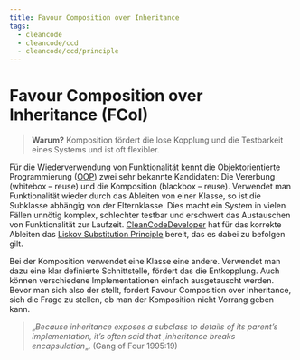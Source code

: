 ```yaml
---
title: Favour Composition over Inheritance
tags:
  - cleancode
  - cleancode/ccd
  - cleancode/ccd/principle
---
```

# Favour Composition over Inheritance (FCoI)

>**Warum?**
>Komposition fördert die lose Kopplung und die Testbarkeit eines Systems und ist oft flexibler.

Für die Wiederverwendung von Funktionalität kennt die Objektorientierte Programmierung ([OOP](OOP)) zwei sehr bekannte Kandidaten: Die Vererbung (whitebox – reuse) und die Komposition (blackbox – reuse). Verwendet man Funktionalität wieder durch das Ableiten von einer Klasse, so ist die Subklasse abhängig von der Elternklasse. Dies macht ein System in vielen Fällen unnötig komplex, schlechter testbar und erschwert das Austauschen von Funktionalität zur Laufzeit. [CleanCodeDeveloper](docs/main/CleanCode/1.%20CleanCodeDeveloper/CleanCodeDeveloper.md) hat für das korrekte Ableiten das [Liskov Substitution Principle](docs/main/CleanCode/1.%20CleanCodeDeveloper/Praktiken/Liskov%20Substitution%20Principle.md) bereit, das es dabei zu befolgen gilt.

Bei der Komposition verwendet eine Klasse eine andere. Verwendet man dazu eine klar definierte Schnittstelle, fördert das die Entkopplung. Auch können verschiedene Implementationen einfach ausgetauscht werden. Bevor man sich also der  stellt, fordert Favour Composition over Inheritance, sich die Frage zu stellen, ob man der Komposition nicht Vorrang geben kann.

> „_Because inheritance exposes a subclass to details of its parent’s implementation, it’s often said that ‚inheritance breaks encapsulation_„. (Gang of Four 1995:19)

